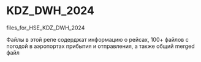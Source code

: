 # KDZ_DWH_2024
files_for_HSE_KDZ_DWH_2024



Файлы в этой репе содерджат информацию о рейсах, 100+ файлов с погодой в аэропортах прибытия и отправления, а также общий merged файл
